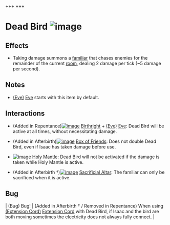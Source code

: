+++
+++

 # Dead Bird ![image](/image/Dead_Bird.png) 

Effects
---------


* Taking damage summons a [familiar](/wiki/Familiar "Familiar") that chases enemies for the remainder of the current [room](/wiki/Rooms "Rooms"), dealing 2 damage per tick (~5 damage per second).


Notes
-------


* [(Eve)](/wiki/Eve "Eve") [Eve](/wiki/Eve "Eve") starts with this item by default.


Interactions
--------------


* (Added in Repentance)[![image](/image/Birthright.png)](/wiki/Birthright "Birthright") [Birthright](/wiki/Birthright "Birthright") +  [(Eve)](/wiki/Eve "Eve") [Eve](/wiki/Eve "Eve"): Dead Bird will be active at all times, without necessitating damage.


* (Added in Afterbirth)[![image](/image/Box_of_Friends.png)](/wiki/Box_of_Friends "Box of Friends") [Box of Friends](/wiki/Box_of_Friends "Box of Friends"): Does not double Dead Bird, even if Isaac has taken damage before use.
* [![image](/image/Holy_Mantle.png)](/wiki/Holy_Mantle "Holy Mantle") [Holy Mantle](/wiki/Holy_Mantle "Holy Mantle"): Dead Bird will not be activated if the damage is taken while Holy Mantle is active.
* (Added in Afterbirth †)[![image](/image/Sacrificial_Altar.png)](/wiki/Sacrificial_Altar "Sacrificial Altar") [Sacrificial Altar](/wiki/Sacrificial_Altar "Sacrificial Altar"): The familiar can only be sacrificed when it is active.


Bug
-----




| (Bug) Bug!
 | (Added in Afterbirth † / Removed in Repentance) When using [(Extension Cord)](/wiki/Extension_Cord "Extension Cord") [Extension Cord](/wiki/Extension_Cord "Extension Cord") with Dead Bird, if Isaac and the bird are both moving sometimes the electricity does not always fully connect. |


